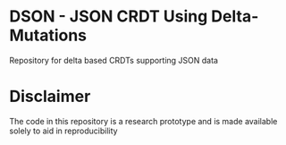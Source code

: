 # DSON - JSON CRDT Using Delta-Mutations

Repository for delta based CRDTs supporting JSON data

# Disclaimer 

The code in this repository is a research prototype and is made available solely to aid in reproducibility
